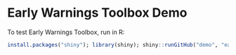 Early Warnings Toolbox Demo
====

To test Early Warnings Toolbox, run in R:

```r
install.packages("shiny"); library(shiny); shiny::runGitHub("demo", "earlywarningtoolbox")
```

